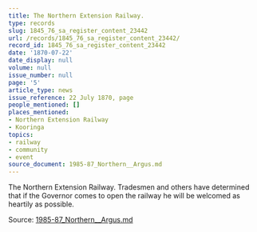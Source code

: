 ```yaml
---
title: The Northern Extension Railway.
type: records
slug: 1845_76_sa_register_content_23442
url: /records/1845_76_sa_register_content_23442/
record_id: 1845_76_sa_register_content_23442
date: '1870-07-22'
date_display: null
volume: null
issue_number: null
page: '5'
article_type: news
issue_reference: 22 July 1870, page
people_mentioned: []
places_mentioned:
- Northern Extension Railway
- Kooringa
topics:
- railway
- community
- event
source_document: 1985-87_Northern__Argus.md
---
```


The Northern Extension Railway.  Tradesmen and others have determined that if the Governor comes to open the railway he will be welcomed as heartily as possible.

Source: [1985-87_Northern__Argus.md](/downloads/markdown/1985-87_Northern__Argus.md)
